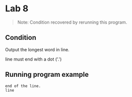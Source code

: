 # Lab 8

> Note: Condition recovered by rerunning this program.

## Condition

Output the longest word in line.

line must end with a dot ('.')

## Running program example

```Running program
end of the line.
line
```
